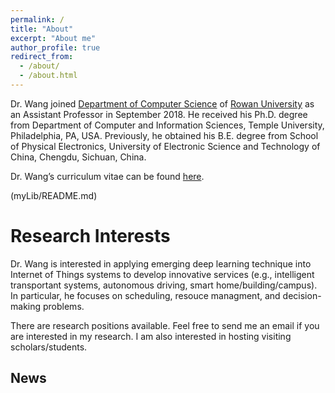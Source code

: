 ```yaml
---
permalink: /
title: "About"
excerpt: "About me"
author_profile: true
redirect_from: 
  - /about/
  - /about.html
---
```


Dr. Wang joined [Department of Computer Science](https://csm.rowan.edu/departments/cs/index.html) of [Rowan University](https://www.rowan.edu/) as an Assistant Professor in September 2018. He received his Ph.D. degree from Department of Computer and Information Sciences, Temple University, Philadelphia, PA, USA. Previously, he obtained his B.E. degree from School of Physical Electronics, University of Electronic Science and Technology of China, Chengdu, Sichuan, China.

Dr. Wang’s curriculum vitae can be found [here](CV_Ning_Wang.pdf).

(myLib/README.md)

Research Interests
======
Dr. Wang is interested in applying emerging deep learning technique into Internet of Things systems to develop innovative services (e.g., intelligent transportant systems, autonomous driving, smart home/building/campus). In particular, he focuses on scheduling, resouce managment, and decision-making problems. 


There are research positions available. Feel free to send me an email if you are interested in my research. I am also interested in hosting visiting scholars/students.

News
------
